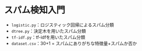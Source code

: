 # スパム検知入門

- `logistic.py`：ロジスティック回帰によるスパム分類
- `dtree.py`：決定木を用いたスパム分類
- `tf-idf.py`：tf-idfを用いたスパム分類
- `dataset.csv`：30+1 = スパムにありがちな特徴量+スパムか否か
